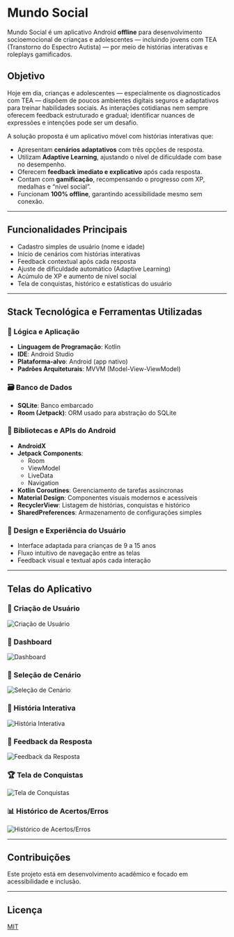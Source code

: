 # Mundo Social

Mundo Social é um aplicativo Android **offline** para desenvolvimento socioemocional de crianças e adolescentes — incluindo jovens com TEA (Transtorno do Espectro Autista) — por meio de histórias interativas e roleplays gamificados.

## Objetivo

Hoje em dia, crianças e adolescentes — especialmente os diagnosticados com TEA — dispõem de poucos ambientes digitais seguros e adaptativos para treinar habilidades sociais. As interações cotidianas nem sempre oferecem feedback estruturado e gradual; identificar nuances de expressões e intenções pode ser um desafio.

A solução proposta é um aplicativo móvel com histórias interativas que:

- Apresentam **cenários adaptativos** com três opções de resposta.
- Utilizam **Adaptive Learning**, ajustando o nível de dificuldade com base no desempenho.
- Oferecem **feedback imediato e explicativo** após cada resposta.
- Contam com **gamificação**, recompensando o progresso com XP, medalhas e “nível social”.
- Funcionam **100% offline**, garantindo acessibilidade mesmo sem conexão.

---

## Funcionalidades Principais

- Cadastro simples de usuário (nome e idade)
- Início de cenários com histórias interativas
- Feedback contextual após cada resposta
- Ajuste de dificuldade automático (Adaptive Learning)
- Acúmulo de XP e aumento de nível social
- Tela de conquistas, histórico e estatísticas do usuário

---

## Stack Tecnológica e Ferramentas Utilizadas

### 🧠 Lógica e Aplicação
- **Linguagem de Programação**: Kotlin
- **IDE**: Android Studio
- **Plataforma-alvo**: Android (app nativo)
- **Padrões Arquiteturais**: MVVM (Model-View-ViewModel)

### 🗃️ Banco de Dados
- **SQLite**: Banco embarcado
- **Room (Jetpack)**: ORM usado para abstração do SQLite

### 🔧 Bibliotecas e APIs do Android
- **AndroidX**
- **Jetpack Components**:
  - Room
  - ViewModel
  - LiveData
  - Navigation
- **Kotlin Coroutines**: Gerenciamento de tarefas assíncronas
- **Material Design**: Componentes visuais modernos e acessíveis
- **RecyclerView**: Listagem de histórias, conquistas e histórico
- **SharedPreferences**: Armazenamento de configurações simples

### 🎨 Design e Experiência do Usuário
- Interface adaptada para crianças de 9 a 15 anos
- Fluxo intuitivo de navegação entre as telas
- Feedback visual e textual após cada interação

---

## Telas do Aplicativo

### 🧒 Criação de Usuário
![Criação de Usuário](mundo-social/blob/telas/image.png)

### 🧭 Dashboard
![Dashboard](mundo-social/blob/telas/image-2.png)

### 🎯 Seleção de Cenário
![Seleção de Cenário](mundo-social/blob/telas/image-3.png)

### 📖 História Interativa
![História Interativa](mundo-social/blob/telas/image-4.png)

### 💬 Feedback da Resposta
![Feedback da Resposta](mundo-social/blob/telas/image-5.png)

### 🏆 Tela de Conquistas
![Tela de Conquistas](mundo-social/blob/telas/image-6.png)

### 📊 Histórico de Acertos/Erros
![Histórico de Acertos/Erros](mundo-social/blob/telas/image-7.png)



---

## Contribuições

Este projeto está em desenvolvimento acadêmico e focado em acessibilidade e inclusão.

---

## Licença

[MIT](LICENSE)
